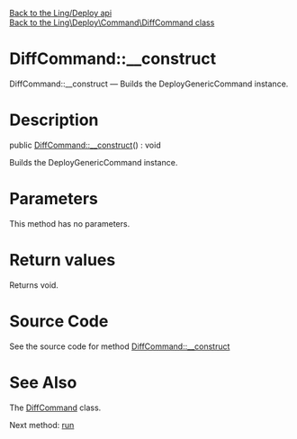 [Back to the Ling/Deploy api](https://github.com/lingtalfi/Deploy/blob/master/doc/api/Ling/Deploy.md)<br>
[Back to the Ling\Deploy\Command\DiffCommand class](https://github.com/lingtalfi/Deploy/blob/master/doc/api/Ling/Deploy/Command/DiffCommand.md)


DiffCommand::__construct
================



DiffCommand::__construct — Builds the DeployGenericCommand instance.




Description
================


public [DiffCommand::__construct](https://github.com/lingtalfi/Deploy/blob/master/doc/api/Ling/Deploy/Command/DiffCommand/__construct.md)() : void




Builds the DeployGenericCommand instance.




Parameters
================

This method has no parameters.


Return values
================

Returns void.








Source Code
===========
See the source code for method [DiffCommand::__construct](https://github.com/lingtalfi/Deploy/blob/master/Command/DiffCommand.php#L78-L83)


See Also
================

The [DiffCommand](https://github.com/lingtalfi/Deploy/blob/master/doc/api/Ling/Deploy/Command/DiffCommand.md) class.

Next method: [run](https://github.com/lingtalfi/Deploy/blob/master/doc/api/Ling/Deploy/Command/DiffCommand/run.md)<br>

